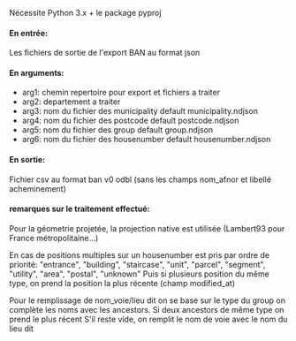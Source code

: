 Nécessite Python 3.x + le package pyproj

#### En entrée: ####
Les fichiers de sortie de l'export BAN au format json

#### En arguments: ####
- arg1: chemin repertoire pour export et fichiers a traiter
- arg2: departement a traiter
- arg3: nom du fichier des municipality default municipality.ndjson
- arg4: nom du fichier des postcode default postcode.ndjson
- arg5: nom du fichier des group default group.ndjson
- arg6: nom du fichier des housenumber default housenumber.ndjson

#### En sortie: ####
Fichier csv au format ban v0 odbl (sans les champs nom_afnor et libellé acheminement)

#### remarques sur le traitement effectué: ####
Pour la géometrie projetée, la projection native est utilisée (Lambert93 pour France métropolitaine...)

En cas de positions multiples sur un housenumber est pris par ordre de priorité:
"entrance", "building", "staircase", "unit", "parcel", "segment", "utility", "area", "postal", "unknown"
Puis si plusieurs position du même type, on prend la position la plus récente (champ modified_at)

Pour le remplissage de nom_voie/lieu dit on se base sur le type du group
on complète les noms avec les ancestors. Si deux ancestors de même type on prend le plus récent
S'il reste vide, on remplit le nom de voie avec le nom du lieu dit